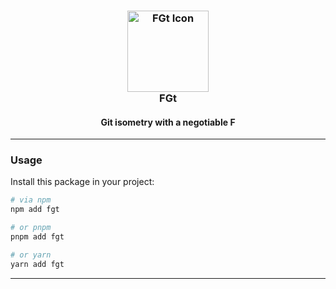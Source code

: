 <h3 align="center">
	<img src="https://raw.githubusercontent.com/CarbonicSoda/fgt/master/media/icon.png" width="130" alt="FGt Icon" /><br />
	FGt
</h3>
<h4 align="center">Git isometry with a negotiable F</h4>

---

### Usage

Install this package in your project:

```bash
# via npm
npm add fgt

# or pnpm
pnpm add fgt

# or yarn
yarn add fgt
```

---

_&emsp;_
